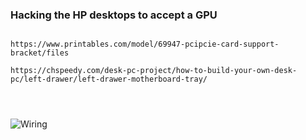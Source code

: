 
### Hacking the HP desktops to accept a GPU



```

https://www.printables.com/model/69947-pcipcie-card-support-bracket/files

```


```
https://chspeedy.com/desk-pc-project/how-to-build-your-own-desk-pc/left-drawer/left-drawer-motherboard-tray/




```


![Wiring](https://linustechtips.com/uploads/monthly_2018_11/1269344994_powerschematic.jpg.4b9dabc11adb05f8bc980684f3c4af9d.jpg)
